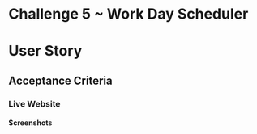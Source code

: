 # Challenge 5 ~ Work Day Scheduler
<h1> User Story </h1>
<h2> Acceptance Criteria </h2>
<h3> Live Website </h3>
<h4> Screenshots </h4>
